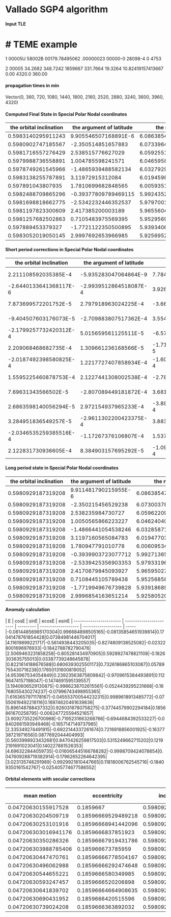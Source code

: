 # Vallado SGP4 algorithm



#### Input TLE

  #                       # TEME example

  1 00005U 58002B   00179.78495062  .00000023  00000-0  28098-4 0  4753

  2 00005  34.2682 348.7242 1859667 331.7664  19.3264 10.82419157413667     0.00      4320.0        360.00



#### propagation times in min 
Vector(0, 360, 720, 1080, 1440, 1800, 2160, 2520, 2880, 3240, 3600, 3960, 4320)



#### Computed Final State in Special Polar Nodal coordinates

| the orbital inclination | the argument of latitude | the node  | the radial distance | the radial velocity | `Θ/r` 
| ----------------------- | -----------------------  | --------- | ------------------- | ------------------- | ----- 
|0.5983140295911243|9.905546507168891E-6|6.086385479167486|1.1226908693655633|0.07650593582475798|1.0184388094755312|
|0.5980902747185567|-2.350514851657883|6.073396448232713|1.3846689731925605|-0.1548615639108752|0.8257106763368504|
|0.5981716557276429|2.538515776627029|6.059255141748749|1.600402256269476|0.024696721830935284|0.7145012662841891|
|0.5979988736558891|1.004785598241571|6.046595816047577|1.2748597286660646|0.16093594843885936|0.8967405709326176|
|0.5978749261545966|-1.4865939488582134|6.032792937708222|1.200303978810561|-0.14286459918507968|0.9523384309285864|
|0.5983138255787891|3.11972915312084|6.019459854049309|1.580213786917796|-0.05885304827291693|0.7236931866170053|
|0.597891043807935|1.7810699682848565|6.005935102877494|1.4553545312640352|0.13567591686396913|0.7855127289332979|
|0.5982488709865296|-0.39377809789469115|5.992435248772973|1.1020056588342924|-0.006534734358007568|1.037491876755311|
|0.5981698818662775|-2.5342232446352537|5.979700119382661|1.4669674301031184|-0.13145771148099195|0.7794435984943899|
|0.5981197823300609|2.417385200003189|5.965560466646124|1.5748694543582356|0.064898437261252|0.7260426020745984|
|0.5981257682502863|0.7105483975569395|5.952956941884339|1.1882572018083704|0.1371662032041262|0.9621340453027497|
|0.597889453379327|-1.7721122350500895|5.939340690599077|1.288749607045187|-0.1621248184004899|0.8870037285180219|
|0.5983052019050145|2.9997692653966985|5.925695230329101|1.602421721460039|-0.018416334884942893|0.7136566191395193|


#### Short period corrections in Special Polar Nodal coordinates

| the orbital inclination | the argument of latitude | the node | the radial distance | the radial velocity | `Θ/r` 
| ----------------------- | -----------------------  | --------- | ------------------- | ------------------- | ----- 
|2.211108592035385E-4|-5.935283047064864E-9|7.784275914723447E-9|-4.844008523767079E-4|-1.6520114030877416E-9|4.968944105832165E-4|
|-2.6440133641368117E-6|-2.9939512864518087E-4|3.926643886091891E-4|-6.7922523388197E-4|-8.333258909087778E-5|4.125610000432164E-4|
|7.873699572201752E-5|2.797918963024225E-4|-3.669542467058598E-4|-7.607588391462076E-4|7.787602973125985E-5|4.432352940151237E-4|
|-9.404507603176073E-5|-2.709883807517362E-4|3.554082103125341E-4|-6.525772876898114E-4|-7.542543981084981E-5|3.781144826777791E-4|
|-2.1799257732420312E-4|5.015659561125511E-5|-6.57816613100356E-5|-6.528654777098365E-4|1.3960267156794723E-5|3.3139998217962194E-4|
|2.209068468682735E-4|1.309661236168566E-5|-1.7176542948858107E-5|-7.086518294711612E-4|3.645214892737477E-6|4.968232203714979E-4|
|-2.0187492398580825E-4|1.2217727407858934E-4|-1.6023862794662343E-4|-7.73053143153746E-4|3.4005805445194275E-5|3.3747820710223293E-4|
|1.5595225460878753E-4|2.1227441308002538E-4|-2.78403336108469E-4|-4.936405832388443E-4|5.908248360579145E-5|4.723443127724775E-4|
|7.69631343566502E-5|-2.807089449181872E-4|3.681569794813183E-4|-6.95930172528159E-4|-7.812963489072562E-5|4.4257485077517014E-4|
|2.6863598140056294E-5|2.972154937965233E-4|-3.8980574161278546E-4|-7.636851181709929E-4|8.272360009304612E-5|4.236939608895884E-4|
|3.284951836549257E-5|-2.9611302200423375E-4|3.883598215865072E-4|-5.72475779924048E-4|-8.241645222898002E-5|4.2595148702363566E-4|
|-2.0346535259385516E-4|-1.17267376106807E-4|1.537991708520885E-4|-6.919087661783868E-4|-3.2638638577048765E-5|3.3688763123069886E-4|
|2.122831730936605E-4|8.384903157695292E-5|-1.0997015505438072E-4|-7.221259371412235E-4|2.3337336487538035E-5|4.935814027016423E-4|


#### Long period state in Special Polar Nodal coordinates

| the orbital inclination | the argument of latitude | the node | the radial distance | the radial velocity | `Θ/r` 
| ----------------------- | -----------------------  | --------- | ------------------- | ------------------- | ----- 
|0.5980929187319208|9.911481790215955E-6|6.08638547138321|1.12317527021794|0.07650593747676938|1.017941915064948|
|0.5980929187319208|-2.350215456529238|6.073003783844103|1.3853481984264424|-0.1547782313217843|0.8252981153368072|
|0.5980929187319208|2.538235984730727|6.059622095995455|1.6011630151086222|0.024618845801204024|0.714058030990174|
|0.5980929187319208|1.0050565866223227|6.0462404078372645|1.2755123059537543|0.1610113738786702|0.8963624564499398|
|0.5980929187319208|-1.4866441054538246|6.032858719369532|1.2009568442882708|-0.1428785594522365|0.9520070309464068|
|0.5980929187319208|3.1197160565084783|6.019477030592258|1.5809224387472671|-0.05885669348780967|0.7231963633966338|
|0.5980929187319208|1.780947791010778|6.006095341505441|1.456127584407189|0.13564191105852394|0.7851752507261957|
|0.5980929187319208|-0.3939903723077712|5.992713652109082|1.102499299417531|-0.0065938168416133595|1.0370195324425384|
|0.5980929187319208|-2.5339425356903353|5.97933196240318|1.4676633602756466|-0.1313795818461012|0.7790010236436148|
|0.5980929187319208|2.4170879845093927|5.965950272387738|1.5756331394764065|0.06481571366115894|0.7256189081137088|
|0.5980929187319208|0.7108445105789438|5.952568582062752|1.1888296775882945|0.13724861965635518|0.9617080938157261|
|0.5980929187319208|-1.7719949676739828|5.939186891428225|1.2894415158113652|-0.16209217976191284|0.8866668408867912|
|0.5980929187319208|2.9996854163651214|5.925805200484155|1.6031438473971802|-0.01843967222143043|0.7131630377368177|


#### Anomaly calculation 

| E | cosE | sinE | ecosE | esinE
| ----------------------- | -----------------------  | --------- | ------------------- | ------------------- | ----- 
|-0.08144856985170304|0.996684898505165|-0.08135854651939814|0.17041478761854428|0.07384981446704017|
|4.11619899221717|-0.5614938443205035|-0.8274809138525082|-0.023228001696976933|-0.1842788782790476|
|2.5069463231858258|-0.805281434970905|0.5928927478821108|-0.1826303635755013|0.03387739248645878|
|0.8221614188676588|0.6806393025501173|0.7326186865103087|0.05789755430716238|0.17650131600819052|
|4.953967534054849|0.23923563875809842|-0.9709615384493891|0.11296474157198047|-0.1474691595139557|
|3.1940606529130875|-0.9986238702615561|-0.0524439295231668|-0.16768055430274237|-0.07996743498955365|
|1.6163657971178167|-0.045553700544232315|0.9989618913485772|-0.07550619492218116|0.16974620461639836|
|5.896148788437332|0.9260316780758275|-0.37744579902294184|0.1856861670258795|-0.006247725594521657|
|3.9092735226700968|-0.7195231663268766|-0.6944684392533227|-0.08402661593949468|-0.1657147149737985|
|2.335349274491915|-0.6922144337261674|0.7216918856001925|-0.1637738721971656|0.0877692044404993|
|0.5603998923432681|0.8470426259817503|0.5315249662715202|0.12192191691023041|0.140227881526353|
|4.696322844059735|-0.016065445166788282|-0.9998709424078654|0.047609288719382914|-0.17962652264642395|
|3.023135748291989|-0.9929921810447665|0.11818006762545716|-0.18409350161542767|-0.025405774677586552|


#### Orbital elements with secular corrections 

| mean motion | eccentricity | inclination | argument Of perigee | ascending node | mean anomaly | semimajor axis | atmospheric Drag | epoch time in days from jan 0 1950. 0 hr
| ----------- | -----------  | --------- | ------------------- | ------------------- | --------- | ---------      | ---------        | --------------   
|0.04720630155917528|0.1859667|0.5980929187319208|5.790416027488515|6.08638547138321|-5.945875994622154|1.3538998206027413|2.8098E-5|18441.78495062003|
|0.04720630204509719|0.18596669529489218|0.5980929187319208|5.809961526337521|6.073003783844103|-1.509646903487698|1.353899811311756|2.8098E-5|18441.78495062003|
|0.04720630253101916|0.18596668941442096|0.5980929187319208|5.829507025235796|6.059622095995455|-3.3566029446502004|1.3538998020207698|2.8098E-5|18441.78495062003|
|0.047206303016941176|0.1859666837851923|0.5980929187319208|5.849052524200916|6.0462404078372645|-5.203558810947641|1.3538997927297827|2.8098E-5|18441.78495062003|
|0.04720630350286326|0.18596667919431786|0.5980929187319208|5.86859802314175|6.032858719369532|-0.7673291951092729|1.3538997834387945|2.8098E-5|18441.78495062003|
|0.047206303988785406|0.185966673785959|0.5980929187319208|5.888143521994438|6.019477030592258|-2.614284711430347|1.3538997741478054|2.8098E-5|18441.78495062003|
|0.04720630447470761|0.18596666778504167|0.5980929187319208|5.9076890209232|6.006095341505441|-4.461240052895537|1.3538997648568152|2.8098E-5|18441.78495062003|
|0.04720630496062988|0.18596666292474648|0.5980929187319208|5.927234519931089|5.992713652109082|-0.025009912328256334|1.353899755565824|2.8098E-5|18441.78495062003|
|0.04720630544655221|0.1859666580349985|0.5980929187319208|5.946780018760687|5.97933196240318|-1.871964903830257|1.353899746274832|2.8098E-5|18441.78495062003|
|0.04720630593247457|0.1859666520206898|0.5980929187319208|5.966325517672129|5.965950272387738|-3.718919720482088|1.3538997369838393|2.8098E-5|18441.78495062003|
|0.04720630641839702|0.18596664664908635|0.5980929187319208|5.985871016661413|5.952568582062752|-5.5658743622796365|1.353899727692845|2.8098E-5|18441.78495062003|
|0.04720630690431952|0.1859666420515596|0.5980929187319208|6.005416515552692|5.939186891428225|-1.129643521867493|1.35389971840185|2.8098E-5|18441.78495062003|
|0.04720630739024208|0.1859666363892032|0.5980929187319208|6.024962014429612|5.925805200484155|-2.976597813688535|1.353899709110854|2.8098E-5|18441.78495062003|
